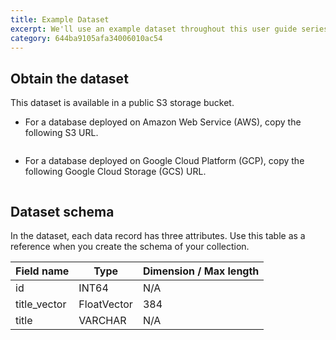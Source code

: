 ```yaml
---
title: Example Dataset
excerpt: We'll use an example dataset throughout this user guide series. The dataset contains details about 100 titles and their vector representations.
category: 644ba9105afa34006010ac54
---
```


## Obtain the dataset

This dataset is available in a public S3 storage bucket. 

- For a database deployed on Amazon Web Service (AWS), copy the following S3 URL.

  ```shell
  
  ```

- For a database deployed on Google Cloud Platform (GCP), copy the following Google Cloud Storage (GCS) URL.

  ```shell
  
  ```

## Dataset schema

In the dataset, each data record has three attributes. Use this table as a reference when you create the schema of your collection.

| Field name   | Type         | Dimension / Max length |
|--------------|--------------|------------------------|
| id           | INT64        | N/A                    |
| title_vector | FloatVector  | 384                    |
| title        | VARCHAR      | N/A                    |